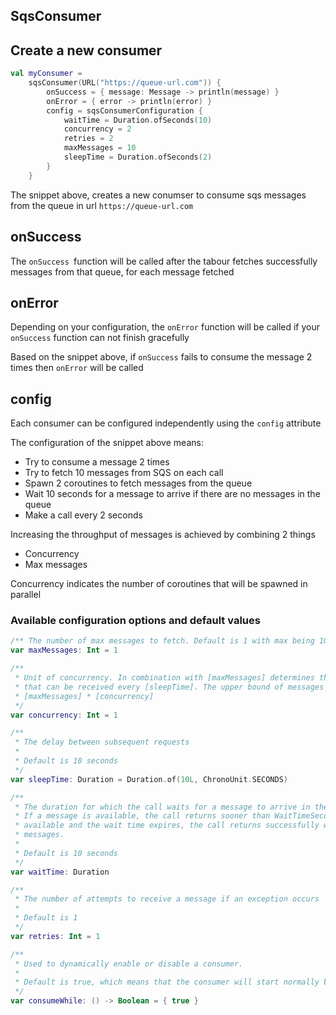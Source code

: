 ## SqsConsumer

## Create a new consumer

```kotlin
val myConsumer =
    sqsConsumer(URL("https://queue-url.com")) {
        onSuccess = { message: Message -> println(message) }
        onError = { error -> println(error) }
        config = sqsConsumerConfiguration {
            waitTime = Duration.ofSeconds(10)
            concurrency = 2
            retries = 2
            maxMessages = 10
            sleepTime = Duration.ofSeconds(2)
        }
    }

```

The snippet above, creates a new conumser to consume sqs messages from the queue in url `https://queue-url.com`

## onSuccess

The `onSuccess `function will be called after the tabour fetches successfully messages from that queue, for each message
fetched

## onError

Depending on your configuration, the `onError` function will be called if your `onSuccess` function can not finish
gracefully

Based on the snippet above, if `onSuccess` fails to consume the message 2 times then `onError` will be called

## config

Each consumer can be configured independently using the `config` attribute

The configuration of the snippet above means:

- Try to consume a message 2 times
- Try to fetch 10 messages from SQS on each call
- Spawn 2 coroutines to fetch messages from the queue
- Wait 10 seconds for a message to arrive if there are no messages in the queue
- Make a call every 2 seconds

Increasing the throughput of messages is achieved by combining 2 things

- Concurrency
- Max messages

Concurrency indicates the number of coroutines that will be spawned in parallel

### Available configuration options and default values

```kotlin
/** The number of max messages to fetch. Default is 1 with max being 10 */
var maxMessages: Int = 1

/**
 * Unit of concurrency. In combination with [maxMessages] determines the max number of messages
 * that can be received every [sleepTime]. The upper bound of messages every [sleepTime] is
 * [maxMessages] * [concurrency]
 */
var concurrency: Int = 1

/**
 * The delay between subsequent requests
 *
 * Default is 10 seconds
 */
var sleepTime: Duration = Duration.of(10L, ChronoUnit.SECONDS)

/**
 * The duration for which the call waits for a message to arrive in the queue before returning.
 * If a message is available, the call returns sooner than WaitTimeSeconds. If no messages are
 * available and the wait time expires, the call returns successfully with an empty list of
 * messages.
 *
 * Default is 10 seconds
 */
var waitTime: Duration

/**
 * The number of attempts to receive a message if an exception occurs
 *
 * Default is 1
 */
var retries: Int = 1

/**
 * Used to dynamically enable or disable a consumer.
 *
 * Default is true, which means that the consumer will start normally by default
 */
var consumeWhile: () -> Boolean = { true }
```